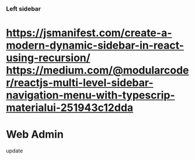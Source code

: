 
### Left sidebar
https://jsmanifest.com/create-a-modern-dynamic-sidebar-in-react-using-recursion/
https://medium.com/@modularcoder/reactjs-multi-level-sidebar-navigation-menu-with-typescrip-materialui-251943c12dda
=======
# Web Admin

update